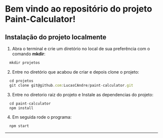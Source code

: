 # Bem vindo ao repositório do projeto Paint-Calculator!


## Instalação do projeto localmente

1. Abra o terminal e crie um diretório no local de sua preferência com o comando **mkdir**:
```javascript
  mkdir projetos
```

2. Entre no diretório que acabou de criar e depois clone o projeto:
```javascript
  cd projetos
  git clone git@github.com:LucasCAndre/paint-calculator.git
```

3. Entre no diretorio raiz do projeto e Instale as dependencias do projeto:
```javascript
  cd paint-calculator
  npm install
```
4. Em seguida rode o programa:
```javascript
  npm start
```
---
